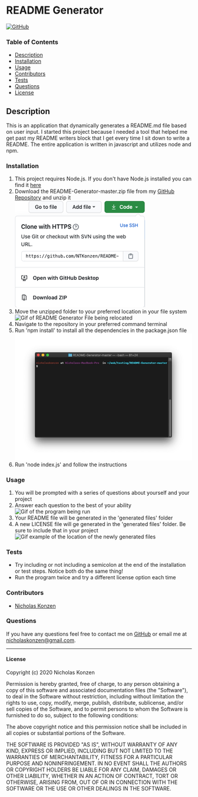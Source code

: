 # README Generator
[![GitHub](https://img.shields.io/github/license/NTKonzen/README-Generator)](#license)

### Table of Contents
* [Description](#description)
* [Installation](#installation)
* [Usage](#usage)
* [Contributors](#contributors) 
* [Tests](#tests)
* [Questions](#questions)
* [License](#license)

## Description ##

This is an application that dynamically generates a README.md file based on user input. I started this project because I needed a tool that helped me get past my README writers block that I get every time I sit down to write a README. The entire application is written in javascript and utilizes node and npm.   

### Installation ###

1. This project requires Node.js. If you don't have Node.js installed you can find it [here](https://nodejs.org/en/download/)
1. Download the README-Generator-master.zip file from my [GitHub Repository](https://github.com/NTKonzen/README-Generator) and unzip it
![Screenshot of Download](./screenshots/downloadButton.png)
1. Move the unzipped folder to your preferred location in your file system
![Gif of README Generator File being relocated](./screenshots/installation1.gif)
1. Navigate to the repository in your preferred command terminal
1. Run 'npm install' to install all the dependencies in the package.json file
![Gif Example of running 'npm install'](./screenshots/installation2.gif)
1. Run 'node index.js' and follow the instructions 

### Usage

1. You will be prompted with a series of questions about yourself and your project
1. Answer each question to the best of your ability
![Gif of the program being run](./screenshots/useage.gif)
1. Your README file will be generated in the 'generated files' folder
1. A new LICENSE file will ge generated in the 'generated files' folder. Be sure to include that in your project
![Gif example of the location of the newly generated files](./screenshots.useage1.gif)

### Tests

* Try including or not including a semicolon at the end of the installation or test steps. Notice both do the same thing!
* Run the program twice and try a different license option each time

### Contributors

* [Nicholas Konzen](https://github.com/NTKonzen)

### Questions
If you have any questions feel free to contact me on [GitHub](https://github.com/NTKonzen) or email me at nicholaskonzen@gmail.com.

---
#### License

Copyright (c) 2020 Nicholas Konzen

Permission is hereby granted, free of charge, to any person obtaining a copy
of this software and associated documentation files (the "Software"), to deal
in the Software without restriction, including without limitation the rights
to use, copy, modify, merge, publish, distribute, sublicense, and/or sell
copies of the Software, and to permit persons to whom the Software is
furnished to do so, subject to the following conditions:

The above copyright notice and this permission notice shall be included in all
copies or substantial portions of the Software.

THE SOFTWARE IS PROVIDED "AS IS", WITHOUT WARRANTY OF ANY KIND, EXPRESS OR
IMPLIED, INCLUDING BUT NOT LIMITED TO THE WARRANTIES OF MERCHANTABILITY,
FITNESS FOR A PARTICULAR PURPOSE AND NONINFRINGEMENT. IN NO EVENT SHALL THE
AUTHORS OR COPYRIGHT HOLDERS BE LIABLE FOR ANY CLAIM, DAMAGES OR OTHER
LIABILITY, WHETHER IN AN ACTION OF CONTRACT, TORT OR OTHERWISE, ARISING FROM,
OUT OF OR IN CONNECTION WITH THE SOFTWARE OR THE USE OR OTHER DEALINGS IN THE
SOFTWARE.
